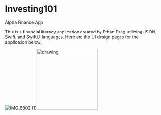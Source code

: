 # Investing101
Alpha Finance App

This is a financial literacy application created by Ethan Fang utilizing JSON, Swift, and SwiftUI languages. Here are the UI design pages for the application below:

![IMG_6802 (1)](https://github.com/efang12-stack/Investing101/assets/122645724/5d8bfd39-5ecf-4e2c-a696-1d6b311174aa)<img src="drawing.jpg" alt="drawing" width="200"/>
